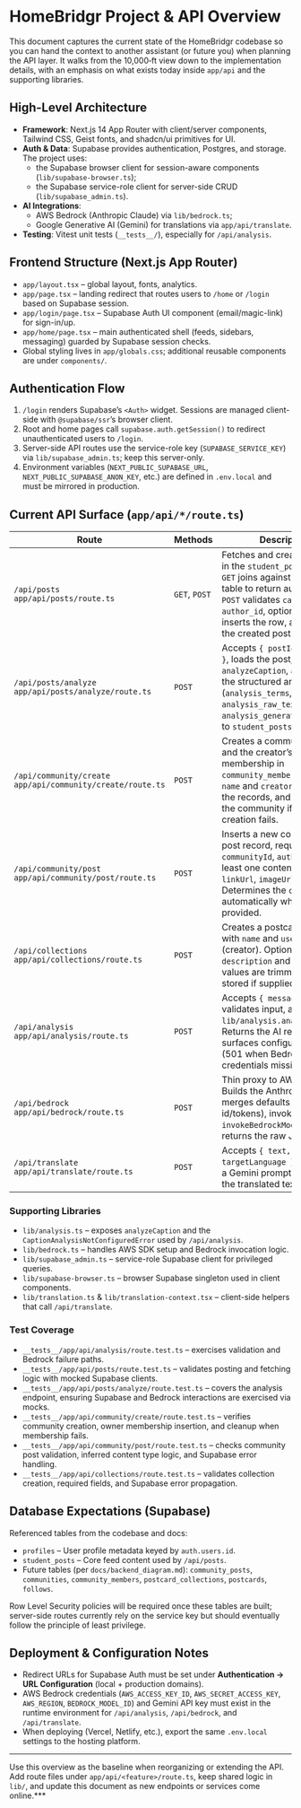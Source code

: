 # HomeBridgr Project & API Overview

This document captures the current state of the HomeBridgr codebase so you can hand the context to another assistant (or future you) when planning the API layer. It walks from the 10,000‑ft view down to the implementation details, with an emphasis on what exists today inside `app/api` and the supporting libraries.

## High-Level Architecture

- **Framework**: Next.js 14 App Router with client/server components, Tailwind CSS, Geist fonts, and shadcn/ui primitives for UI.
- **Auth & Data**: Supabase provides authentication, Postgres, and storage. The project uses:
  - the Supabase browser client for session-aware components (`lib/supabase-browser.ts`);
  - the Supabase service-role client for server-side CRUD (`lib/supabase_admin.ts`).
- **AI Integrations**:
  - AWS Bedrock (Anthropic Claude) via `lib/bedrock.ts`;
  - Google Generative AI (Gemini) for translations via `app/api/translate`.
- **Testing**: Vitest unit tests (`__tests__/`), especially for `/api/analysis`.

## Frontend Structure (Next.js App Router)

- `app/layout.tsx` – global layout, fonts, analytics.
- `app/page.tsx` – landing redirect that routes users to `/home` or `/login` based on Supabase session.
- `app/login/page.tsx` – Supabase Auth UI component (email/magic-link) for sign-in/up.
- `app/home/page.tsx` – main authenticated shell (feeds, sidebars, messaging) guarded by Supabase session checks.
- Global styling lives in `app/globals.css`; additional reusable components are under `components/`.

## Authentication Flow

1. `/login` renders Supabase’s `<Auth>` widget. Sessions are managed client-side with `@supabase/ssr`’s browser client.
2. Root and home pages call `supabase.auth.getSession()` to redirect unauthenticated users to `/login`.
3. Server-side API routes use the service-role key (`SUPABASE_SERVICE_KEY`) via `lib/supabase_admin.ts`; keep this server-only.
4. Environment variables (`NEXT_PUBLIC_SUPABASE_URL`, `NEXT_PUBLIC_SUPABASE_ANON_KEY`, etc.) are defined in `.env.local` and must be mirrored in production.

## Current API Surface (`app/api/*/route.ts`)

| Route | Methods | Description | Key Dependencies |
| --- | --- | --- | --- |
| `/api/posts`<br/>`app/api/posts/route.ts` | `GET`, `POST` | Fetches and creates records in the `student_posts` table. `GET` joins against the `profiles` table to return author details. `POST` validates `caption`, `author_id`, optional `image_url`, inserts the row, and returns the created post. | `lib/supabase_admin.ts` (service client) |
| `/api/posts/analyze`<br/>`app/api/posts/analyze/route.ts` | `POST` | Accepts `{ postId, options? }`, loads the post, runs `analyzeCaption`, and persists the structured analysis (`analysis_terms`, `analysis_raw_text`, `analysis_generated_at`) back to `student_posts`. | `lib/analysis.ts`, `lib/supabase_admin.ts` |
| `/api/community/create`<br/>`app/api/community/create/route.ts` | `POST` | Creates a community row and the creator’s owner membership in `community_members`. Validates `name` and `creatorId`, inserts the records, and rolls back the community if membership creation fails. | `lib/supabase_admin.ts` |
| `/api/community/post`<br/>`app/api/community/post/route.ts` | `POST` | Inserts a new community post record, requiring `communityId`, `authorId`, and at least one content field (`text`, `linkUrl`, `imageUrl`). Determines the `content_type` automatically when not provided. | `lib/supabase_admin.ts` |
| `/api/collections`<br/>`app/api/collections/route.ts` | `POST` | Creates a postcard collection with `name` and `userId` (creator). Optional `description` and `visibility` values are trimmed and stored if supplied. | `lib/supabase_admin.ts` |
| `/api/analysis`<br/>`app/api/analysis/route.ts` | `POST` | Accepts `{ message }`, validates input, and calls `lib/analysis.analyzeCaption`. Returns the AI result or surfaces configuration errors (501 when Bedrock credentials missing). | `lib/analysis.ts` (wraps Bedrock) |
| `/api/bedrock`<br/>`app/api/bedrock/route.ts` | `POST` | Thin proxy to AWS Bedrock. Builds the Anthropic payload, merges defaults (model id/tokens), invokes `invokeBedrockModel`, and returns the raw JSON body. | `lib/bedrock.ts` |
| `/api/translate`<br/>`app/api/translate/route.ts` | `POST` | Accepts `{ text, targetLanguage }`, constructs a Gemini prompt, and returns the translated text. | `@google/generative-ai`, `process.env.GEMINI_API_KEY` |

### Supporting Libraries

- `lib/analysis.ts` – exposes `analyzeCaption` and the `CaptionAnalysisNotConfiguredError` used by `/api/analysis`.
- `lib/bedrock.ts` – handles AWS SDK setup and Bedrock invocation logic.
- `lib/supabase_admin.ts` – service-role Supabase client for privileged queries.
- `lib/supabase-browser.ts` – browser Supabase singleton used in client components.
- `lib/translation.ts` & `lib/translation-context.tsx` – client-side helpers that call `/api/translate`.

### Test Coverage

- `__tests__/app/api/analysis/route.test.ts` – exercises validation and Bedrock failure paths.
- `__tests__/app/api/posts/route.test.ts` – validates posting and fetching logic with mocked Supabase clients.
- `__tests__/app/api/posts/analyze/route.test.ts` – covers the analysis endpoint, ensuring Supabase and Bedrock interactions are exercised via mocks.
- `__tests__/app/api/community/create/route.test.ts` – verifies community creation, owner membership insertion, and cleanup when membership fails.
- `__tests__/app/api/community/post/route.test.ts` – checks community post validation, inferred content type logic, and Supabase error handling.
- `__tests__/app/api/collections/route.test.ts` – validates collection creation, required fields, and Supabase error propagation.

## Database Expectations (Supabase)

Referenced tables from the codebase and docs:

- `profiles` – User profile metadata keyed by `auth.users.id`.
- `student_posts` – Core feed content used by `/api/posts`.
- Future tables (per `docs/backend_diagram.md`): `community_posts`, `communities`, `community_members`, `postcard_collections`, `postcards`, `follows`.

Row Level Security policies will be required once these tables are built; server-side routes currently rely on the service key but should eventually follow the principle of least privilege.

## Deployment & Configuration Notes

- Redirect URLs for Supabase Auth must be set under **Authentication → URL Configuration** (local + production domains).
- AWS Bedrock credentials (`AWS_ACCESS_KEY_ID`, `AWS_SECRET_ACCESS_KEY`, `AWS_REGION`, `BEDROCK_MODEL_ID`) and Gemini API key must exist in the runtime environment for `/api/analysis`, `/api/bedrock`, and `/api/translate`.
- When deploying (Vercel, Netlify, etc.), export the same `.env.local` settings to the hosting platform.

---

Use this overview as the baseline when reorganizing or extending the API. Add route files under `app/api/<feature>/route.ts`, keep shared logic in `lib/`, and update this document as new endpoints or services come online.***
